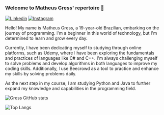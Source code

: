### Welcome to Matheus Gress' repertoire 👾
[![Linkedin](https://img.shields.io/badge/LinkedIn-0077B5?style=for-the-badge&logo=linkedin&logoColor=white)](https://www.linkedin.com/in/matheus-augusto-6a99481b5/) [![Instagram](https://img.shields.io/badge/Instagram-E4405F?style=for-the-badge&logo=instagram&logoColor=white)](https://www.instagram.com/_matheus_gress_/?next=%2F)



Hello! My name is Matheus Gress, a 19-year-old Brazilian, embarking on the journey of programming. I'm a beginner in this world of technology, but I'm determined to learn and grow every day.

Currently, I have been dedicating myself to studying through online platforms, such as Udemy, where I have been exploring the fundamentals and practices of languages like C# and C++. I'm always challenging myself to solve problems and develop algorithms in both languages to improve my coding skills. Additionally, I use Beecrowd as a tool to practice and enhance my skills by solving problems daily.

As the next step in my course, I am studying Python and Java to further expand my knowledge and capabilities in the programming field.

![Gress GitHub stats](https://github-readme-stats.vercel.app/api?username=MatheusGress&show_icons=true&theme=tokyonight)

![Top Langs](https://github-readme-stats.vercel.app/api/top-langs/?username=MatheusGress&hide_progress=true)
